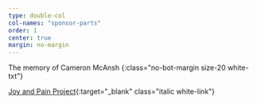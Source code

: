 ```yaml
---
type: double-col
col-names: "sponsor-parts"
order: 1
center: true
margin: no-margin
---
```


The memory of Cameron McAnsh 
{:class="no-bot-margin size-20 white-txt"}

[Joy and Pain Project](http://mojofoundation.org){:target="_blank" class="italic white-link"}